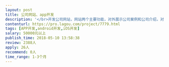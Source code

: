 ```yaml
---                
layout: post       
title: 公司网站、app开发           
description: '</br>开发公司网站，网站两个主要功能，对外展示公司案例和公司介绍，对内设置员工管理平台，进行工作任务下发，公司内部事务审批、考核、重要文件的存储等功能。同时基于这些功能开发手机app，包括android和ios两端。实现公司对内和对外的工作闭环。app端需要实现社交功能用于项目组的讨论。 网站参考：https://www.jwt.com/zh/ app参考：钉钉、tita</br>'     
contenturl: https://pro.lagou.com/project/7779.html      
tags: [APP开发,android开发,iOS开发]            
salary: 50000元以上          
publish_time: 2018-05-10 13:58:38         
review: 2388人                   
apply: 26人                   
recommend: 0人                   
time_range: 1-3个月              
---                 
```

